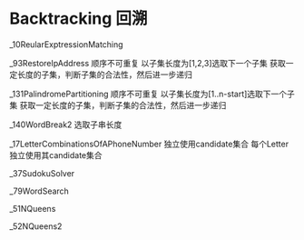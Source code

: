 # Backtracking 回溯

_10ReularExptressionMatching

_93RestoreIpAddress
顺序不可重复
以子集长度为[1,2,3]选取下一个子集
获取一定长度的子集，判断子集的合法性，然后进一步递归

_131PalindromePartitioning
顺序不可重复
以子集长度为[1..n-start]选取下一个子集
获取一定长度的子集，判断子集的合法性，然后进一步递归

_140WordBreak2
选取子串长度

_17LetterCombinationsOfAPhoneNumber
独立使用candidate集合
每个Letter独立使用其candidate集合

_37SudokuSolver

_79WordSearch

_51NQueens

_52NQueens2